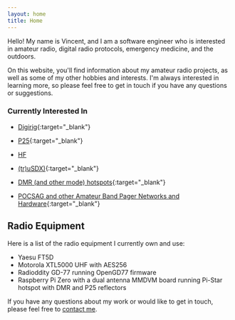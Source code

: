```yaml
---
layout: home
title: Home
---
```


Hello! My name is Vincent, and I am a software engineer who is interested in amateur radio, digital radio protocols, emergency medicine, and the outdoors.

On this website, you'll find information about my amateur radio projects, as well as some of my other hobbies and interests. I'm always interested in learning more, so please feel free to get in touch if you have any questions or suggestions.

### Currently Interested In

- [Digirig](https://digirig.net/){:target="_blank"}

- [P25](https://en.wikipedia.org/wiki/Project_25){:target="_blank"}

- [HF](#)
- [(tr)uSDX)](https://dl2man.de/){:target="_blank"}

- [DMR (and other mode) hotspots](https://www.pistar.uk/){:target="_blank"}

- [POCSAG and other Amateur Band Pager Networks and Hardware](https://www.hampager.de/){:target="_blank"}


## Radio Equipment

Here is a list of the radio equipment I currently own and use:

- Yaesu FT5D
- Motorola XTL5000 UHF with AES256
- Radioddity GD-77 running OpenGD77 firmware
- Raspberry Pi Zero with a dual antenna MMDVM board running Pi-Star hotspot with DMR and P25 reflectors

If you have any questions about my work or would like to get in touch, please feel free to [contact me](mailto:kc1rao@moeykens.net).